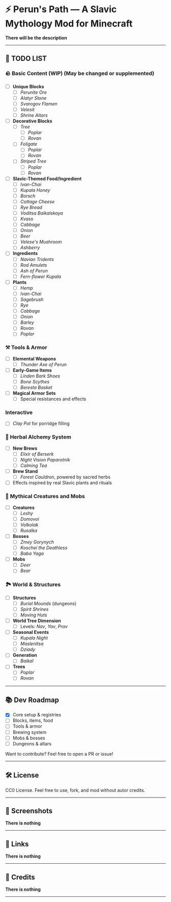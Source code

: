 # ⚡ Perun's Path — A Slavic Mythology Mod for Minecraft

**There will be the description**

---

## 🧱 TODO LIST

### 🪨 Basic Content (WIP) (May be changed or supplemented)
- [ ] **Unique Blocks**
  - [ ] *Perunite Ore*
  - [ ] *Alatyr Stone*
  - [ ] *Svarogov Flamen*
  - [ ] *Velesit*
  - [ ] *Shrine Altars*

- [ ] **Decorative Blocks**
  - [ ] *Tree*
    - [ ] *Poplar*
    - [ ] *Rovan*
  - [ ] *Foligate*
    - [ ] *Poplar*
    - [ ] *Rovan*
  - [ ] *Striped Tree*
    - [ ] *Poplar*
    - [ ] *Rovan*

- [ ] **Slavic-Themed Food/Ingredient**
  - [ ] *Ivan-Chai*
  - [ ] *Kupala Honey*
  - [ ] *Borsch*
  - [ ] *Cottage Cheese*
  - [ ] *Rye Bread*
  - [ ] *Voditsa Baikalskaya*
  - [ ] *Kvass*
  - [ ] *Cabbage*
  - [ ] *Onion*
  - [ ] *Beer*
  - [ ] *Velese's Mushroom*
  - [ ] *Ashberry*

- [ ] **Ingredients**
  - [ ] *Navian Tridents*
  - [ ] *Rod Amulets*
  - [ ] *Ash of Perun*
  - [ ] *Fern-flower Kupala*

- [ ] **Plants**
  - [ ] *Hemp*
  - [ ] *Ivan-Chai*
  - [ ] *Sagebrush*
  - [ ] *Rye*
  - [ ] *Cabbage*
  - [ ] *Onion*
  - [ ] *Barley*
  - [ ] *Rovan*
  - [ ] *Poplar*

### ⚒ **Tools & Armor**
- [ ] **Elemental Weapons**
  - [ ] *Thunder Axe of Perun*
- [ ] **Early-Game Items**
  - [ ] *Linden Bark Shoes*
  - [ ] *Bone Scythes*
  - [ ] *Beresta Basket*
- [ ] **Magical Armor Sets**
  - [ ] Special resistances and effects

### **Interactive**
- [ ] *Clay Pot* for porridge filling

### 🧪 **Herbal Alchemy System**
- [ ] **New Brews**
  - [ ] *Elixir of Berserk*
  - [ ] *Night Vision Paparotnik*
  - [ ] *Calming Tea*
- [ ] **Brew Stand**
  - [ ] *Forest Cauldron*, powered by sacred herbs
- [ ] Effects inspired by real Slavic plants and rituals

### 👹 **Mythical Creatures and Mobs**
- [ ] **Creatures**
  - [ ] *Leshy*
  - [ ] *Domovoi*
  - [ ] *Volkolak*
  - [ ] *Rusalka*
- [ ] **Bosses**
  - [ ] *Zmey Gorynych*
  - [ ] *Koschei the Deathless*
  - [ ] *Baba Yaga*
- [ ] **Mobs**
  - [ ] *Deer*
  - [ ] *Bear*

### 🏞 **World & Structures**
- [ ] **Structures**
  - [ ] *Burial Mounds* (dungeons)
  - [ ] *Spirit Shrines*
  - [ ] *Moving Huts*
- [ ] **World Tree Dimension**
  - [ ] Levels: *Nav*, *Yav*, *Prav*
- [ ] **Seasonal Events**
  - [ ] *Kupala Night*
  - [ ] *Maslenitsa*
  - [ ] *Dziady*
- [ ] **Generation**
  - [ ] *Baikal*
- [ ] **Trees**
  - [ ] *Poplar*
  - [ ] *Rovan*

---

## 📚 Dev Roadmap

- [x] Core setup & registries
- [ ] Blocks, items, food
- [ ] Tools & armor
- [ ] Brewing system
- [ ] Mobs & bosses
- [ ] Dungeons & altars

Want to contribute? Feel free to open a PR or issue!

---

## 🛠 License

CC0 License. Feel free to use, fork, and mod without autor credits.

---

## 📸 Screenshots

**There is nothing**

---

## 🔗 Links

**There is nothing**

---

## 💬 Credits

**There is nothing**

---

